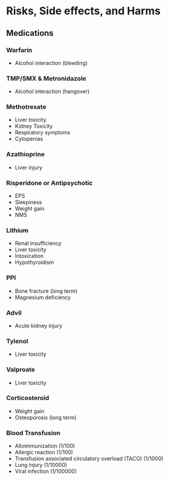 # Risks, Side effects, and Harms

## Medications

### Warfarin
- Alcohol interaction (bleeding)

### TMP/SMX & Metronidazole
- Alcohol interaction (hangover)

### Methotrexate
- Liver toxicity
- Kidney Toxicity
- Respiratory symptoms
- Cytopenias

### Azathioprine
- Liver injury

### Risperidone or Antipsychotic
- EPS
- Sleepiness
- Weight gain
- NMS

### Lithium
- Renal insufficiency
- Liver toxicity
- Intoxication
- Hypothyroidism

### PPI
- Bone fracture (long term)
- Magnesium deficiency

### Advil
- Acute kidney injury

### Tylenol
- Liver toxicity

### Valproate
- Liver toxicity

### Corticosteroid
- Weight gain
- Osteoporosis (long term)

### Blood Transfusion
- Alloimmunization (1/100)
- Allergic reaction (1/100)
- Transfusion associated circulatory overload (TACO) (1/1000)
- Lung injury (1/10000)
- Viral infection (1/100000)
